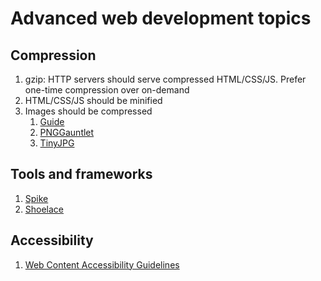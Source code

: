 # Advanced web development topics

## Compression

1. gzip: HTTP servers should serve compressed HTML/CSS/JS. Prefer one-time compression over on-demand
1. HTML/CSS/JS should be minified
1. Images should be compressed
    1. [Guide](https://images.guide/)
    1. [PNGGauntlet](https://pnggauntlet.com/)
    1. [TinyJPG](https://tinyjpg.com/)

## Tools and frameworks

1. [Spike](advanced/spike.md)
1. [Shoelace](advanced/shoelace.md)

## Accessibility

1. [Web Content Accessibility Guidelines](https://24ways.org/2017/wcag-for-people-who-havent-read-them/)
